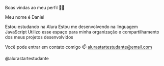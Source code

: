 Boas vindas ao meu perfil 💙💙

Meu nome é Daniel

Estou estudando na Alura
Estou me desenvolvendo na linguagem JavaScript
Utilizo esse espaço para minha organização e compartilhamento dos meus projetos desenvolvidos

Você pode entrar em contato comigo 📫
alurastartestudante@email.com

@alurastartestudante
